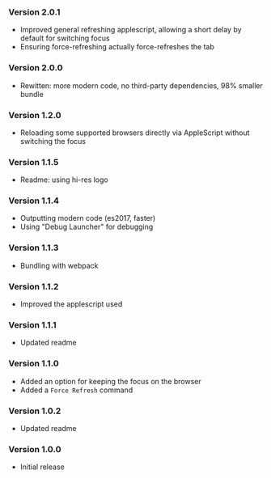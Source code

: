 ### Version 2.0.1
- Improved general refreshing applescript, allowing a short delay by default for switching focus
- Ensuring force-refreshing actually force-refreshes the tab

### Version 2.0.0
- Rewitten: more modern code, no third-party dependencies, 98% smaller bundle

### Version 1.2.0
- Reloading some supported browsers directly via AppleScript without switching the focus

### Version 1.1.5
- Readme: using hi-res logo

### Version 1.1.4
- Outputting modern code (es2017, faster)
- Using "Debug Launcher" for debugging

### Version 1.1.3
- Bundling with webpack

### Version 1.1.2
- Improved the applescript used

### Version 1.1.1
- Updated readme

### Version 1.1.0
- Added an option for keeping the focus on the browser
- Added a `Force Refresh` command

### Version 1.0.2
- Updated readme

### Version 1.0.0
- Initial release
